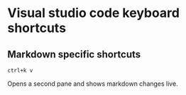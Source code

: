 # Visual studio code keyboard shortcuts #

## Markdown specific shortcuts ##

`ctrl+k v ` 

Opens a second pane and shows markdown changes live. 

